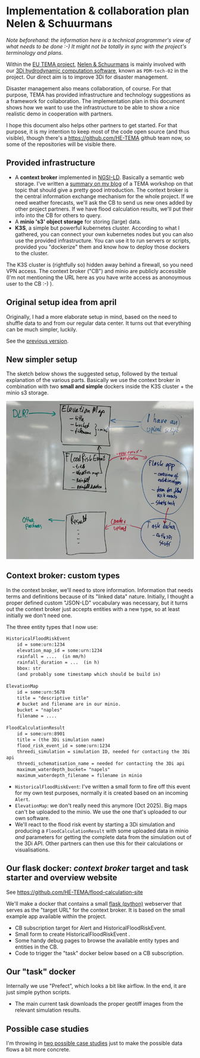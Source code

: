 # Implementation & collaboration plan Nelen & Schuurmans

*Note beforehand: the information here is a technical programmer's view of what needs to be done :-) It might not be totally in sync with the project's terminology and plans.*

Within the [EU TEMA project](https://tema-project.eu/), [Nelen & Schuurmans](https://www.nelen-schuurmans.nl) is mainly involved with our [3Di hydrodynamic computation software](https://3diwatermanagement.com/), known as `PDM-tech-02` in the project. Our direct aim is to improve 3Di for disaster management.

Disaster management also means collaboration, of course. For that purpose, TEMA has provided infrastructure and technology suggestions as a framework for collaboration. The implementation plan in this document shows how we want to use the infrastructure to be able to show a nice realistic demo in cooperation with partners.

I hope this document also helps other partners to get started. For that purpose, it is my intention to keep most of the code open source (and thus visible), though there's a https://github.com/HE-TEMA github team now, so some of the repositories will be visible there.


## Provided infrastructure

- A **context broker** implemented in [NGSI-LD](https://en.wikipedia.org/wiki/NGSI-LD). Basically a semantic web storage. I've written a [summary on my blog](https://reinout.vanrees.org/weblog/2024/04/16/tema-workshop-json-ld.html) of a TEMA workshop on that topic that should give a pretty good introduction. The context broker is the central information exchange mechanism for the whole project. If we need weather forecasts, we'll ask the CB to send us new ones added by other project partners. If we have flood calculation results, we'll put their info into the CB for others to query.
- A **minio 's3' object storage** for storing (large) data.
- **K3S**, a simple but powerful kubernetes cluster. According to what I gathered, you can connect your own kubernetes nodes but you can also use the provided infrastructure. You can use it to run servers or scripts, provided you "dockerize" them and know how to deploy those dockers to the cluster.

The K3S cluster is (rightfully so) hidden away behind a firewall, so you need VPN
access. The context broker ("CB") and minio are publicly accessible (I'm not mentioning the URL here as you have write access as anonoymous user to the CB :-) ).

## Original setup idea from april

Originally, I had a more elaborate setup in mind, based on the need to shuffle data to and from our regular data center. It turns out that everything can be much simpler, luckily.

See the [previous version](original-setup-from-april2024.md).


## New simpler setup

The sketch below shows the suggested setup, followed by the textual explanation of the various parts. Basically we use the context broker in combination with two **small and simple** dockers inside the K3S cluster + the minio s3 storage.

![Sketch of the suggested setup](suggested-setup3.png)


## Context broker: custom types

In the context broker, we'll need to store information. Information that needs terms and definitions because of its "linked data" nature. Initially, I thought a proper defined custom "JSON-LD" vocabulary was necessary, but it turns out the context broker just accepts entities with a new type, so at least initially we don't need one.

The three entity types that I now use:


    HistoricalFloodRiskEvent
        id = some:urn:1234
        elevation_map_id = some:urn:1234
        rainfall = ....  (in mm/h)
        rainfall_duration = ...  (in h)
        bbox: str
        (and probably some timestamp which should be build in)

    ElevationMap
        id = some:urn:5678
        title = "descriptive title"
        # bucket and filename are in our minio.
        bucket = "naples"
        filename = ....

    FloodCalculationResult
        id = some:urn:8901
        title = (the 3Di simulation name)
        flood_risk_event_id = some:urn:1234
        threedi_simulation = simulation ID, needed for contacting the 3Di api
        threedi_schematisation_name = needed for contacting the 3Di api
        maximum_waterdepth_bucket= "napels"
        maximum_waterdepth_filename = filename in minio

- `HistoricalFloodRiskEvent`: I've written a small form to fire off this event for my own test purposes, normally it is created based on an incoming `Alert`.
- `ElevationMap`: we don't really need this anymore (Oct 2025). Big maps can't be uploaded to the minio. We use the one that's uploaded to our own software.
- We'll react to the flood risk event by starting a 3Di simulation and producing a `FloodCalculationResult` with some uploaded data in minio *and* parameters for getting the complete data from the simulation out of the 3Di API. Other partners can then use this for their calculations or visualisations.


## Our flask docker: *context broker* target and task starter and overview website

See https://github.com/HE-TEMA/flood-calculation-site

We'll make a docker that contains a small [flask (python)](https://pypi.org/project/Flask/) webserver that serves as the "target URL" for the context broker. It is based on the small example app available within the project.

- CB subscription target for Alert and HistoricalFloodRiskEvent.
- Small form to create HistoricalFloodRiskEvent .
- Some handy debug pages to browse the available entity types and entities in the CB.
- Code to trigger the "task" docker below based on a CB subscription.


## Our "task" docker

Internally we use "Prefect", which looks a bit like airflow. In the end, it are just simple python scripts.

- The main current task downloads the proper geotiff images from the relevant simulation results.


## Possible case studies

I'm throwing in [two possible case studies](example-case-study/README.md) just to make the possible data flows a bit more concrete.
